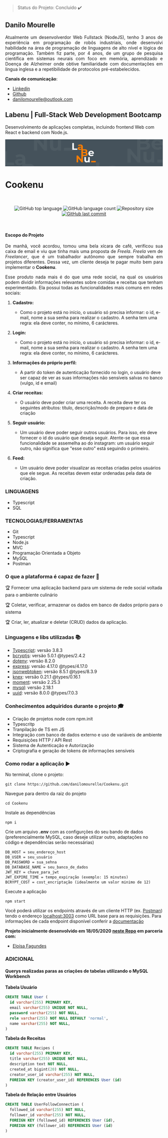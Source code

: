 > Status do Projeto: Concluido :heavy_check_mark:
## Danilo Mourelle
<p align="justify">Atualmente um desenvolverdor Web Fullstack (NodeJS), tenho 3 anos de experiência em programação de robôs industriais, onde desenvolvi habilidade na área de programação de linguagens de alto nível e lógica de programação. Também fiz parte, por 4 anos, de um grupo de pesquisa científica em sistemas neurais com foco em memória, aprendizado e Doença de Alzheimer onde obtive familiaridade com documentações em lingua inglesa e a repetibilidade de protocolos pré-estabelecidos.</p>

**Canais de comunicação**:
- [Linkedin](https://www.linkedin.com/in/danilomourelle/)
- [Github](https://github.com/danilomourelle)
- <danilomourelle@outlook.com>

## Labenu | Full-Stack Web Development Bootcamp
Desenvolvimento de aplicações completas, incluindo frontend Web com React e backend com Node.js.

[![Screenshot_1](https://raw.githubusercontent.com/danilomourelle/Whats4/master/Lbn.png)](https://www.labenu.com.br/)

# Cookenu

<br>
<p align="center">
  <img alt="GitHub top language" src="https://img.shields.io/github/languages/top/danilomourelle/Cookenu">

  <img alt="GitHub language count" src="https://img.shields.io/github/languages/count/danilomourelle/Cookenu">

  <img alt="Repository size" src="https://img.shields.io/github/repo-size/danilomourelle/Cookenu">

  <a href="https://github.com/danilomourelle/Cookenu/commits/master">
    <img alt="GitHub last commit" src="https://img.shields.io/github/last-commit/danilomourelle/Cookenu">
  </a>
</p>
<br>

#### Escopo do Projeto

<p align="justify">De manhã, você acordou, tomou uma bela xícara de café, verificou sua caixa de email e viu que tinha mais uma proposta de <em>Freela</em>. <em>Freela</em> vem de <em>Freelancer</em>, que é um trabalhador autônomo que sempre trabalha em projetos diferentes. Dessa vez, um cliente deseja te pagar muito bem para implementar o <strong>Cookenu</strong>.

</p>

<p align="justify">Esse produto nada mais é do que uma rede social, na qual os usuários podem dividir informações relevantes sobre comidas e receitas que tenham experimentado. Ela possui todas as funcionalidades mais comuns em redes sociais:</p>


1. **Cadastro:**
    - Como o projeto está no início, o usuário só precisa informar: o id, e-mail, nome a sua senha para realizar o cadastro. A senha tem uma regra: ela deve conter, no mínimo, 6 carácteres.

2. **Login:**
    - Como o projeto está no início, o usuário só precisa informar: o id, e-mail, nome a sua senha para realizar o cadastro. A senha tem uma regra: ela deve conter, no mínimo, 6 carácteres.
    
3. **Informações do próprio perfil:**
    - A partir do token de autenticação fornecido no login, o usuário deve ser capaz de ver as suas informações não sensíveis salvas no banco (vulgo, id e email)
    
4. **Criar receitas:**
    - O usuário deve poder criar uma receita. A receita deve ter os seguintes atributos: título, descrição/modo de preparo e data de criação
   
5. **Seguir usuário:**
    - Um usuário deve poder seguir outros usuários. Para isso, ele deve fornecer o id do usuário que deseja seguir. Atente-se que essa funcionalidade se assemelha ao do instagram: um usuário seguir outro, não significa que "esse outro" está seguindo o primeiro.
    
6. **Feed:**
    - Um usuário deve poder visualizar as receitas criadas pelos usuários que ele segue. As receitas devem estar ordenadas pela data de criação.

### LINGUAGENS

* Typescript
* SQL

### TECNOLOGIAS/FERRAMENTAS

* Git
* Typescript
* Node.js
* MVC
* Programação Orientada a Objeto
* MySQL
* Postman

### O que a plataforma é capaz de fazer :checkered_flag:

:trophy: Fornecer uma aplicação backend para um sistema de rede social voltada para o ambiente culinário 

:trophy: Coletar, verificar, armazenar os dados em banco de dados próprio para o sistema

:trophy: Criar, ler, atualizar e deletar (CRUD) dados da aplicação.

### Linguagens e libs utilizadas :books:

- [Typescript](https://www.typescriptlang.org/docs/home.html): versão 3.8.3
- [bcryptjs](https://styled-components.com/): versão 5.0.1 @types/2.4.2
- [dotenv](https://github.com/motdotla/dotenv): versão 8.2.0
- [express](https://expressjs.com/): versão 4.17.0 @types/4.17.0
- [jsonwebtoken](https://github.com/auth0/node-jsonwebtoken): versão 8.5.1 @types/8.3.9 
- [knex](http://knexjs.org/): versão 0.21.1 @types/0.16.1
- [moment](https://momentjs.com/): versão 2.25.3 
- [mysql](https://github.com/mysqljs/mysql): versão 2.18.1
- [uuid](https://github.com/uuidjs/uuid): versão 8.0.0 @types/7.0.3

### Conhecimentos adquiridos durante o projeto :mortar_board:
- Criação de projetos node com npm.init
- Typescritp
- Tranpilação de TS em JS
- Integração com banco de dados externo e uso de variáveis de ambiente
- Requisições HTTP / API Rest
- Sistema de Autenticação e Autorização
- Criptografia e geração de tokens de informações sensíveis

### Como rodar a aplicação :arrow_forward:

No terminal, clone o projeto: 

```
git clone https://github.com/danilomourelle/Cookenu.git
```
Navegue para dentro da raiz do projeto
```
cd Cookenu
```
Instale as dependências
```
npm i
```
Crie um arquivo __.env__ com as configurções do seu bando de dados (preferencialmente MySQL, caso deseje utilizar outro, adaptações no código e dependências serão necessárias)
```
DB_HOST = seu_endereço_host
DB_USER = seu_usuário
DB_PASSWORD = sua_sehna
DB_DATABASE_NAME = seu_banco_de_dados
JWT_KEY = chave_para_jwt
JWT_EXPIRE_TIME = tempo_expiração (exemplo: 15 minutes)
BCRYPT_COST = cost_encriptação (idealmente um valor minimo de 12)
```
Execute a aplicação
```
npm start
```
Você poderá utilizar os endpoints através de um cliente HTTP (ex. [Postman](https://www.postman.com/product/api-client/)) tendo o endereço [localhost:3003](http:localhost:3003) como URL base para as requisições. Para informações de cada endpoint disponível conferir a [documentação](https://documenter.getpostman.com/view/10578976/T17CEqm8?version=latest)

**Projeto inicialmente desenvolvido em 18/05/2020 [neste Repo](https://github.com/future4code/sagan-Cookenu-grupo1) em parceria com:**
* [Eloísa Fagundes](https://github.com/EloisaFagundes)

### ADICIONAL
#### Querys realizadas paras as criações de tabelas utilizando o MySQL Workbench

**Tabela Usuário**

```SQL
CREATE TABLE User (
  id varchar(255) PRIMARY KEY,
  email varchar(255) UNIQUE NOT NULL,
  password varchar(255) NOT NULL,
  role varchar(255) NOT NULL DEFAULT 'normal',
  name varchar(255) NOT NULL,
)
```

**Tabela de Receitas**
```SQL
CREATE TABLE Recipes (
  id varchar(255) PRIMARY KEY,
  title varchar(255) UNIQUE NOT NULL,
  description text NOT NULL,
  created_at bigint(20) NOT NULL,
  creator_user_id varchar(255) NOT NULL,
  FOREIGN KEY (creator_user_id) REFERENCES User (id)
)
```

**Tabela de Relação entre Usuários**
```SQL
CREATE TABLE UserFollowConnection (
  followed_id varchar(255) NOT NULL,
  follower_id varchar(255) NOT NULL,
  FOREIGN KEY (followed_id) REFERENCES User (id),
  FOREIGN KEY (follower_id) REFERENCES User (id)
)
```
